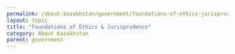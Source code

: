 ```yaml
---
permalink: /about-kazakhstan/government/foundations-of-ethics-jurisprudence
layout: topic
title: "Foundations of Ethics & Jurisprudence"
category: About Kazakhstan
parent: government
---
```

